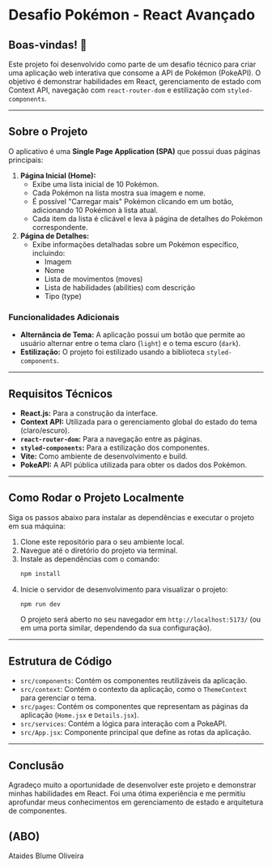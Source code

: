 # Desafio Pokémon - React Avançado

## Boas-vindas! 👋

Este projeto foi desenvolvido como parte de um desafio técnico para criar uma aplicação web interativa que consome a API de Pokémon (PokeAPI). O objetivo é demonstrar habilidades em React, gerenciamento de estado com Context API, navegação com `react-router-dom` e estilização com `styled-components`.

---

## Sobre o Projeto

O aplicativo é uma **Single Page Application (SPA)** que possui duas páginas principais:

1. **Página Inicial (Home):**
   - Exibe uma lista inicial de 10 Pokémon.
   - Cada Pokémon na lista mostra sua imagem e nome.
   - É possível "Carregar mais" Pokémon clicando em um botão, adicionando 10 Pokémon à lista atual.
   - Cada item da lista é clicável e leva à página de detalhes do Pokémon correspondente.
2. **Página de Detalhes:**
   - Exibe informações detalhadas sobre um Pokémon específico, incluindo:
     - Imagem
     - Nome
     - Lista de movimentos (moves)
     - Lista de habilidades (abilities) com descrição
     - Tipo (type)

### Funcionalidades Adicionais

- **Alternância de Tema:** A aplicação possui um botão que permite ao usuário alternar entre o tema claro (`light`) e o tema escuro (`dark`).
- **Estilização:** O projeto foi estilizado usando a biblioteca `styled-components`.

---

## Requisitos Técnicos

- **React.js:** Para a construção da interface.
- **Context API:** Utilizada para o gerenciamento global do estado do tema (claro/escuro).
- **`react-router-dom`:** Para a navegação entre as páginas.
- **`styled-components`:** Para a estilização dos componentes.
- **Vite:** Como ambiente de desenvolvimento e build.
- **PokeAPI:** A API pública utilizada para obter os dados dos Pokémon.

---

## Como Rodar o Projeto Localmente

Siga os passos abaixo para instalar as dependências e executar o projeto em sua máquina:

1. Clone este repositório para o seu ambiente local.
2. Navegue até o diretório do projeto via terminal.
3. Instale as dependências com o comando:
   ```bash
   npm install
   ```
4. Inicie o servidor de desenvolvimento para visualizar o projeto:
   ```bash
   npm run dev
   ```
   O projeto será aberto no seu navegador em `http://localhost:5173/` (ou em uma porta similar, dependendo da sua configuração).

---

## Estrutura de Código

- `src/components`: Contém os componentes reutilizáveis da aplicação.
- `src/context`: Contém o contexto da aplicação, como o `ThemeContext` para gerenciar o tema.
- `src/pages`: Contém os componentes que representam as páginas da aplicação (`Home.jsx` e `Details.jsx`).
- `src/services`: Contém a lógica para interação com a PokeAPI.
- `src/App.jsx`: Componente principal que define as rotas da aplicação.

---

## Conclusão

Agradeço muito a oportunidade de desenvolver este projeto e demonstrar minhas habilidades em React. Foi uma ótima experiência e me permitiu aprofundar meus conhecimentos em gerenciamento de estado e arquitetura de componentes.

## (ABO)

Ataides Blume Oliveira
